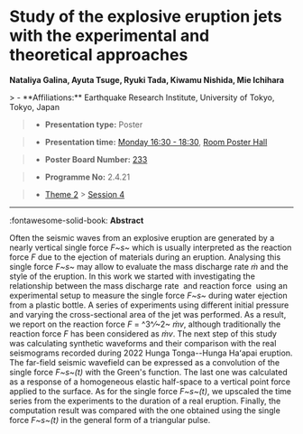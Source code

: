 # Study of the explosive eruption jets with the experimental and theoretical approaches

**Nataliya Galina, Ayuta Tsuge, Ryuki Tada, Kiwamu Nishida, Mie Ichihara**

<!-- more -->> - **Affiliations:** Earthquake Research Institute, University of Tokyo, Tokyo, Japan

> - **Presentation type:** Poster

> - **Presentation time:** [Monday 16:30 - 18:30](../sessions_comparison.md#__tabbed_1_6), [Room Poster Hall](../maps_venue.md#__tabbed_1_1)

> - **Poster Board Number:** [233](../map_poster_boards.md#monday)

> - **Programme No:** 2.4.21

> - [Theme 2](../theme2.md) > [Session 4](../sessions/session-2-4.md)

--- 

:fontawesome-solid-book: **Abstract**

Often the seismic waves from an explosive eruption are generated by a nearly vertical single force *F~s~* which is usually interpreted as the reaction force *F* due to the ejection of materials during an eruption. Analysing this single force *F~s~* may allow to evaluate the mass discharge rate *ṁ* and the style of the eruption.
In this work we started with investigating the relationship between the mass discharge rate  and reaction force  using an experimental setup to measure the single force *F~s~* during water ejection from a plastic bottle. A series of experiments using different initial pressure and varying the cross-sectional area of the jet was performed. As a result, we report on the reaction force *F* = ^3^⁄~2~ *ṁv*, although traditionally the reaction force *F* has been considered as *ṁv*.
The next step of this study was calculating synthetic waveforms and their comparison with the real seismograms recorded during 2022 Hunga Tonga--Hunga Haʻapai eruption. The far-field seismic wavefield can be expressed as a convolution of the single force *F~s~(t)* with the Green's function. The last one was calculated as a response of a homogeneous elastic half-space to a vertical point force applied to the surface. As for the single force *F~s~(t)*, we upscaled the time series from the experiments to the duration of a real eruption. Finally, the computation result was compared with the one obtained using the single force *F~s~(t)* in the general form of a triangular pulse.

